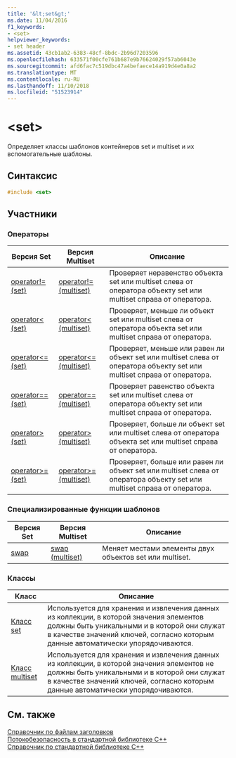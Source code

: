 ```yaml
---
title: '&lt;set&gt;'
ms.date: 11/04/2016
f1_keywords:
- <set>
helpviewer_keywords:
- set header
ms.assetid: 43cb1ab2-6383-48cf-8bdc-2b96d7203596
ms.openlocfilehash: 633571f00cfe761b687e9b76624029f57ab6043e
ms.sourcegitcommit: afd6fac7c519dbc47a4befaece14a919d4e0a8a2
ms.translationtype: MT
ms.contentlocale: ru-RU
ms.lasthandoff: 11/10/2018
ms.locfileid: "51523914"
---
```

# <a name="ltsetgt"></a>&lt;set&gt;

Определяет классы шаблонов контейнеров set и multiset и их вспомогательные шаблоны.

## <a name="syntax"></a>Синтаксис

```cpp
#include <set>
```

## <a name="members"></a>Участники

### <a name="operators"></a>Операторы

|Версия Set|Версия Multiset|Описание|
|-----------------|----------------------|-----------------|
|[operator!= (set)](../standard-library/set-operators.md#op_neq)|[operator!= (multiset)](../standard-library/set-operators.md#op_neq)|Проверяет неравенство объекта set или multiset слева от оператора объекту set или multiset справа от оператора.|
|[operator< (set)](../standard-library/set-operators.md#op_lt)|[operator< (multiset)](../standard-library/set-operators.md#op_lt_multiset)|Проверяет, меньше ли объект set или multiset слева от оператора объекта set или multiset справа от оператора.|
|[operator<= (set)](../standard-library/set-operators.md#op_lt_eq)|[operator\<= (multiset)](../standard-library/set-operators.md#op_lt_eq_multiset)|Проверяет, меньше или равен ли объект set или multiset слева от оператора объекту set или multiset справа от оператора.|
|[operator== (set)](../standard-library/set-operators.md#op_eq_eq)|[operator== (multiset)](../standard-library/set-operators.md#op_eq_eq_multiset)|Проверяет равенство объекта set или multiset слева от оператора объекту set или multiset справа от оператора.|
|[operator> (set)](../standard-library/set-operators.md#op_gt)|[operator> (multiset)](../standard-library/set-operators.md#op_gt_multiset)|Проверяет, больше ли объект set или multiset слева от оператора объекта set или multiset справа от оператора.|
|[operator>= (set)](../standard-library/set-operators.md#op_gt_eq)|[operator>= (multiset)](../standard-library/set-operators.md#op_gt_eq_multiset)|Проверяет, больше или равен ли объект set или multiset слева от оператора объекту set или multiset справа от оператора.|

### <a name="specialized-template-functions"></a>Специализированные функции шаблонов

|Версия Set|Версия Multiset|Описание|
|-----------------|----------------------|-----------------|
|[swap](../standard-library/set-functions.md#swap)|[swap (multiset)](../standard-library/set-functions.md#swap_multiset)|Меняет местами элементы двух объектов set или multiset.|

### <a name="classes"></a>Классы

|Класс|Описание|
|-|-|
|[Класс set](../standard-library/set-class.md)|Используется для хранения и извлечения данных из коллекции, в которой значения элементов должны быть уникальными и в которой они служат в качестве значений ключей, согласно которым данные автоматически упорядочиваются.|
|[Класс multiset](../standard-library/multiset-class.md)|Используется для хранения и извлечения данных из коллекции, в которой значения элементов не должны быть уникальными и в которой они служат в качестве значений ключей, согласно которым данные автоматически упорядочиваются.|

## <a name="see-also"></a>См. также

[Справочник по файлам заголовков](../standard-library/cpp-standard-library-header-files.md)<br/>
[Потокобезопасность в стандартной библиотеке C++](../standard-library/thread-safety-in-the-cpp-standard-library.md)<br/>
[Справочник по стандартной библиотеке C++](../standard-library/cpp-standard-library-reference.md)<br/>
